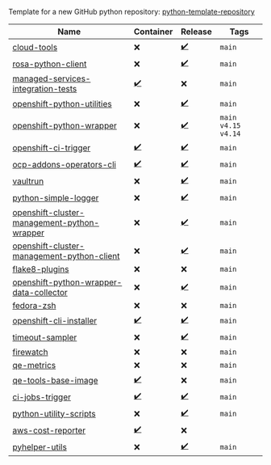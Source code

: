 Template for a new GitHub python repository: [python-template-repository](https://github.com/RedHatQE/python-template-repository)

| Name  | Container | Release | Tags |
|---|---|---|---|
| [cloud-tools](https://github.com/RedHatQE/cloud-tools) | :x: | [:heavy_check_mark:](https://pypi.org/project/redhat-qe-cloud-tools/) | `main`  |
| [rosa-python-client](https://github.com/RedHatQE/rosa-python-client) | :x: | [:heavy_check_mark:](https://pypi.org/project/rosa-python-client/) | `main`  |  
| [managed-services-integration-tests](https://github.com/RedHatQE/managed-services-integration-tests) | [:heavy_check_mark:](https://quay.io/repository/redhat_msi/managed-services-integration-tests) | :x: | `main`  |
| [openshift-python-utilities](https://github.com/RedHatQE/openshift-python-utilities) | :x: | [:heavy_check_mark:](https://pypi.org/project/openshift-python-utilities/) | `main` |
| [openshift-python-wrapper](https://github.com/RedHatQE/openshift-python-wrapper) | :x: | [:heavy_check_mark:](https://pypi.org/project/openshift-python-wrapper/) | `main` `v4.15` `v4.14` |
| [openshift-ci-trigger](https://github.com/RedHatQE/openshift-ci-trigger) | [:heavy_check_mark:](https://quay.io/repository/redhat_msi/openshift-ci-trigger) | [:heavy_check_mark:](https://github.com/RedHatQE/openshift-ci-trigger/releases) | `main`  |
| [ocp-addons-operators-cli](https://github.com/RedHatQE/ocp-addons-operators-cli) | [:heavy_check_mark:](https://quay.io/repository/redhat_msi/ocp-addons-operators-cli) | [:heavy_check_mark:](https://github.com/RedHatQE/ocp-addons-operators-cli/releases) | `main`  |
| [vaultrun](https://github.com/RedHatQE/vaultrun) | :x: | [:heavy_check_mark:](https://pypi.org/project/vaultrun/) | `main`  |
| [python-simple-logger](https://github.com/RedHatQE/python-simple-logger) | :x: | [:heavy_check_mark:](https://pypi.org/project/python-simple-logger/) | `main`  |  
| [openshift-cluster-management-python-wrapper](https://github.com/RedHatQE/openshift-cluster-management-python-wrapper) | :x: | [:heavy_check_mark:](https://pypi.org/project/openshift-cluster-management-python-wrapper/) | `main`  |
| [openshift-cluster-management-python-client](https://github.com/RedHatQE/openshift-cluster-management-python-client) | :x: | [:heavy_check_mark:]([openshift-cluster-management-python-client](https://pypi.org/project/openshift-cluster-management-python-client/)) | `main`  |
| [flake8-plugins](https://github.com/RedHatQE/flake8-plugins) | :x: | :x: | `main`  |
| [openshift-python-wrapper-data-collector](https://github.com/RedHatQE/openshift-python-wrapper-data-collector) | :x: | [:heavy_check_mark:](https://pypi.org/project/openshift-python-wrapper-data-collector/) | `main`  |
| [fedora-zsh](https://github.com/RedHatQE/fedora-zsh) | :x: | :x: | `main`  |
| [openshift-cli-installer](https://github.com/RedHatQE/openshift-cli-installer) | [:heavy_check_mark:](https://quay.io/repository/redhat_msi/openshift-cli-installer) | [:heavy_check_mark:](https://pypi.org/project/openshift-cli-installer/) | `main`  |
| [timeout-sampler](https://github.com/RedHatQE/timeout-sampler) | :x: | [:heavy_check_mark:](https://pypi.org/project/timeout-sampler/) | `main`  |
| [firewatch](https://github.com/RedHatQE/firewatch) | :x: | :x: | `main`  |
| [qe-metrics](https://github.com/RedHatQE/qe-metrics) | :x: | :x: | `main`  |
| [qe-tools-base-image](https://github.com/RedHatQE/qe-tools-base-image) | [:heavy_check_mark:](https://quay.io/repository/redhat_msi/qe-tools-base-image) | :x: | `main`  |
| [ci-jobs-trigger](https://github.com/RedHatQE/ci-jobs-trigger) | [:heavy_check_mark:](https://quay.io/repository/redhat_msi/ci-jobs-trigger) | [:heavy_check_mark:](https://github.com/RedHatQE/ci-jobs-trigger/releases) | `main`  |
| [python-utility-scripts](https://github.com/RedHatQE/python-utility-scripts) | :x: | [:heavy_check_mark:](https://pypi.org/project/python-utility-scripts/) | `main`  |
| [aws-cost-reporter](https://github.com/RedHatQE/aws-cost-reporter) | [✔️](https://quay.io/redhat_msi/aws-cost-reporter) | :x: | | `main`  |
| [pyhelper-utils](https://github.com/RedHatQE/pyhelper-utils) | :x: | [:heavy_check_mark:](https://pypi.org/project/pyhelper-utils/) | `main`  |
